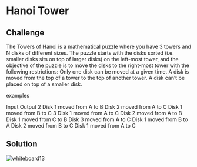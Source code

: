 # Hanoi Tower
## Challenge

The Towers of Hanoi is a mathematical puzzle where you have 3 towers and N disks of different sizes.
The puzzle starts with the disks sorted (i.e. smaller disks sits on top of larger disks) on the left-most tower, and the objective of the puzzle is to move the disks to the right-most tower with the following restrictions:
Only one disk can be moved at a given time.
A disk is moved from the top of a tower to the top of another tower.
A disk can’t be placed on top of a smaller disk.

examples


Input	Output
2	Disk 1 moved from A to B
 	Disk 2 moved from A to C
 	Disk 1 moved from B to C
3	Disk 1 moved from A to C
 	Disk 2 moved from A to B
 	Disk 1 moved from C to B
 	Disk 3 moved from A to C
 	Disk 1 moved from B to A
 	Disk 2 moved from B to C
 	Disk 1 moved from A to C


## Solution

![whiteboard13](whiteboard13.jpg)